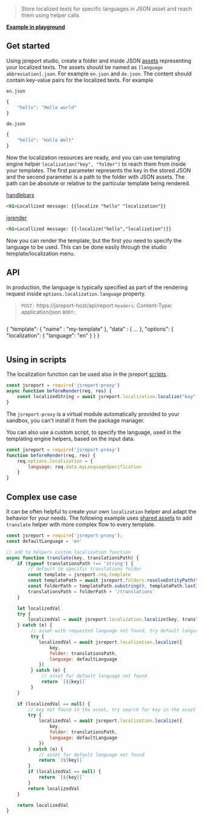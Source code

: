 

> Store localized texts for specific languages in JSON asset and reach them using helper calls

**[Example in playground](https://playground.jsreport.net/w/admin/1cC6FCIe)**

## Get started
Using jsreport studio, create a folder and inside JSON [assets](/learn/assets) representing your localized texts. The assets should be named as `[language abbreviation].json`. For example `en.json` and `de.json`. The content should contain key-value pairs for the localized texts. For example

`en.json`
```js
{
    "hello": "Hello world"
}
```

`de.json`
```js
{
    "hello": "Hallo Welt"
}
```

Now the localization resources are ready, and you can use templating engine helper `localization("key", "folder")` to reach them from inside your templates.
The first parameter represents the key in the stored JSON and the second parameter is a path to the folder with JSON assets. The path can be absolute or relative to the particular template being rendered.

[handlebars](/learn/handlebars)
```html
<h1>Locallized message: {{localize "hello" "localization"}}
```

[jsrender](/learn/jsrender)
```html
<h1>Locallized message: {{~localize("hello","localization")}}
```

Now you can render the template, but the first you need to specify the language to be used. This can be done easily through the studio template/localization menu.

## API
In production, the language is typically specified as part of the rendering request inside `options.localization.language` property.

> `POST:` https://jsreport-host/api/report
> `Headers`: Content-Type: application/json
> `BODY:`
>```js
   {
      "template": { "name" : "my-template" },
      "data" : { ... },
      "options": { "localization": { "language": "en" } }
   }
>```


## Using in scripts
The localization function can be used also in the jsreport [scripts](/learn/scripts).

```js
const jsreport = require('jsreport-proxy')
async function beforeRender(req, res) {
    const localizedString = await jsreport.localization.localize("key", "folder")
}
```
The `jsreport-proxy` is a virtual module automatically provided to your sandbox, you can't install it from the package manager.

You can also use a custom script, to specify the language, used in the templating engine helpers, based on the input data.

```js
const jsreport = require('jsreport-proxy')
function beforeRender(req, res) {
    req.options.localization = {
        language: req.data.myLanguageSpecification
    }
}
```

## Complex use case
It can be often helpful to create your own `localization` helper and adapt the behavior for your needs. The following example uses [shared assets](/learn/assets#shared-helpers) to add `translate`  helper with more complex flow to every template.
```js
const jsreport = require('jsreport-proxy');
const defaultLanguage = 'en'

// add to helpers custom localization function
async function translate(key, translationsPath) {   
    if (typeof translationsPath !== 'string') {
        // default to specific translations folder
        const template = jsreport.req.template
        const templatePath = await jsreport.folders.resolveEntityPath(template, 'templates')
        const folderPath = templatePath.substring(0, templatePath.lastIndexOf('/'))
        translationsPath = folderPath + '/translations'
    }

    let localizedVal
    try {
        localizedVal = await jsreport.localization.localize(key, translationsPath)
    } catch (e) {
         // asset with requested language not found, try default language
         try {
            localizedVal = await jsreport.localization.localize({
                key, 
                folder: translationsPath,
                language: defaultLanguage
            })
         } catch (e) {
             // asset for default language not found
             return `[${key}]`
         }
    }

    if (localizedVal == null) {
        // key not found in the asset, try search for key in the asset for default language
        try {
            localizedVal = await jsreport.localization.localize({
                key, 
                folder: translationsPath,
                language: defaultLanguage
            })
        } catch (e) {
            // asset for default language not found
            return `[${key}]`
        }
        if (localizedVal == null) {
            return `[${key}]`
        }
        return localizedVal
    }

    return localizedVal
}
```

